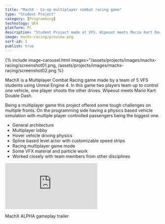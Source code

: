 ```yaml
---
title: "MachX - Co-op multiplayer combat racing game"
type: "Student Project"
category: [Programming]
technology: UE4 
platform: PC
description: "Student Project made at VFS. Wipeout meets Mario Kart Double Dash."
image: machx-racing/preview.png
sort-id: 1
publish: true
---
```

{% include image-carousel.html 
	images="/assets/projects/images/machx-racing/screenshot01.png,
	/assets/projects/images/machx-racing/screenshot02.png
%}  

MachX is a Multiplayer Combat Racing game made by a team of 5 VFS students using Unreal Engine 4. In this game two players team up to control one vehicle, one player shoots the other drives. Wipeout meets Mario Kart: Double Dash.

Being a multiplayer game this project offered some tough challenges on multiple fronts. On the programming side having a physics based vehicle simulation with multiple player controlled passengers being the biggest one. 


- General architecture 
- Multiplayer lobby
- Hover vehicle driving physics
- Spline based level actor with customizable speed strips
- Racing multiplayer game mode
- Some VFX material and particle work
- Worked closely with team members from other disciplines


<p>
    <div class="inline-image" style="display: block;"><div class="video-container">
        <iframe src="https://www.youtube.com/embed/CfAyrvJKDWc" frameborder="0"></iframe>
        </div>      
        <p>MachX ALPHA gameplay trailer</p>
    </div>
</p>
